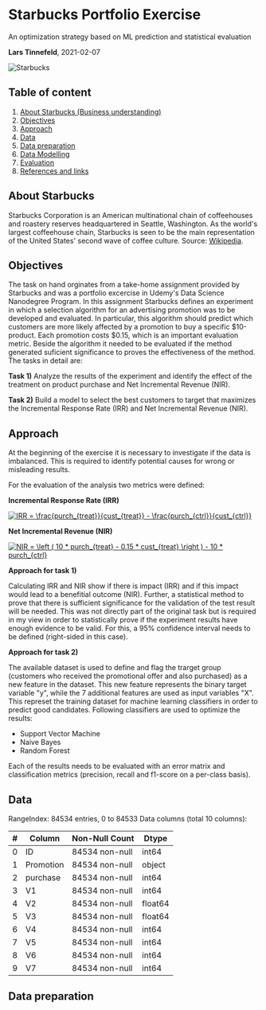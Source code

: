 # Starbucks Portfolio Exercise
An optimization strategy based on ML prediction and statistical evaluation

**Lars Tinnefeld**, 2021-02-07

![Starbucks](https://opj.ca/wp-content/uploads/2018/02/New-Starbucks-Logo-1200x969.jpg)

## Table of content
1. [About Starbucks (Business understanding)](#business_understanding)
2. [Objectives](#objectives)
3. [Approach](#approach)
4. [Data](#data)
5. [Data preparation](#preparation)
6. [Data Modelling](#modelling)
7. [Evaluation](#evaluation)
8. [References and links](#references)

## About Starbucks <a name="business_understanding"></a>
Starbucks Corporation is an American multinational chain of coffeehouses and roastery reserves headquartered in Seattle, Washington. As the world's largest coffeehouse chain, Starbucks is seen to be the main representation of the United States' second wave of coffee culture. Source: [Wikipedia](https://en.wikipedia.org/wiki/Starbucks).

## Objectives <a name="objectives"></a>
The task on hand orginates from a take-home assignment provided by Starbucks and was a portfolio excercise in Udemy's Data Science Nanodegree Program.
In this assignment Starbucks defines an experiment in which a selection algorithm for an advertising promotion was to be developed and evaluated.
In particular, this algorithm should predict which customers are more likely affected by a promotion to buy a specific $10-product. Each promotion costs $0.15, which is an important evaluation metric. Beside the algorithm it needed to be evaluated if the method generated suficient significance to proves the effectiveness of the method. The tasks in detail are:

**Task 1)** Analyze the results of the experiment and identify the effect of the treatment on product purchase and Net Incremental Revenue (NIR).

**Task 2)** Build a model to select the best customers to target that maximizes the Incremental Response Rate (IRR) and Net Incremental Revenue (NIR).

## Approach <a name="approach"></a>
At the beginning of the exercise it is necessary to investigate if the data is imbalanced. This is required to identify potential causes for wrong or misleading results.

For the evaluation of the analysis two metrics were defined:

**Incremental Response Rate (IRR)**

<a href="https://www.codecogs.com/eqnedit.php?latex=IRR&space;=&space;\frac{purch_{treat}}{cust_{treat}}&space;-&space;\frac{purch_{ctrl}}{cust_{ctrl}}" target="_blank"><img src="https://latex.codecogs.com/gif.latex?IRR&space;=&space;\frac{purch_{treat}}{cust_{treat}}&space;-&space;\frac{purch_{ctrl}}{cust_{ctrl}}" title="IRR = \frac{purch_{treat}}{cust_{treat}} - \frac{purch_{ctrl}}{cust_{ctrl}}" /></a>

**Net Incremental Revenue (NIR)**

<a href="https://www.codecogs.com/eqnedit.php?latex=NIR&space;=&space;\left&space;(&space;10&space;*&space;purch_{treat}&space;-&space;0.15&space;*&space;cust_{treat}&space;\right&space;)&space;-&space;10&space;*&space;purch_{ctrl}" target="_blank"><img src="https://latex.codecogs.com/gif.latex?NIR&space;=&space;\left&space;(&space;10&space;*&space;purch_{treat}&space;-&space;0.15&space;*&space;cust_{treat}&space;\right&space;)&space;-&space;10&space;*&space;purch_{ctrl}" title="NIR = \left ( 10 * purch_{treat} - 0.15 * cust_{treat} \right ) - 10 * purch_{ctrl}" /></a>


**Approach for task 1)**

Calculating IRR and NIR show if there is impact (IRR) and if this impact would lead to a benefitial outcome (NIR). Further, a statistical method to prove that there is sufficient significance for the validation of the test result will be needed. This was not directly part of the original task but is required in my view in order to statistically prove if the experiment results have enough evidence to be valid. For this, a 95% confidence interval needs to be defined (right-sided in this case).


**Approach for task 2)**

The available dataset is used to define and flag the trarget group (customers who received the promotional offer and also purchased) as a new feature in the dataset. This new feature represents the binary target variable "y", while the 7 additional features are used as input variables "X". This represet the training dataset for machine learning classifiers in order to predict good candidates. Following classifiers are used to optimize the results:
- Support Vector Machine
- Naive Bayes
- Random Forest

Each of the results needs to be evaluated with an error matrix and classification metrics (precision, recall and f1-score on a per-class basis).

## Data <a name="data"></a>

RangeIndex: 84534 entries, 0 to 84533
Data columns (total 10 columns):

| # |  Column | Non-Null Count | Dtype |
| --- | --- | --- | --- |
| 0 | ID | 84534 non-null | int64 |
| 1 | Promotion | 84534 non-null | object |
| 2 | purchase | 84534 non-null | int64 |
| 3 | V1 | 84534 non-null | int64 |
| 4 | V2 | 84534 non-null | float64 |
| 5 | V3 | 84534 non-null | float64 |
| 6 | V4 | 84534 non-null | int64 |
| 7 | V5 | 84534 non-null | int64 |
| 8 | V6 | 84534 non-null | int64 |
| 9 | V7 | 84534 non-null | int64 |


## Data preparation <a name="preparation"></a>
